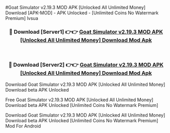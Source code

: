 #Goat Simulator v2.19.3 MOD APK [Unlocked All Unlimited Money] Download [APK-MOD] - APK Unlocked - [Unlimited Coins No Watermark Premium] lvsua



<div align="center">

<h3>🔴 Download [Server1] 👉👉 <a href="https://momento.my/?title=Goat_Simulator_v2.19.3_MOD_APK_[Unlocked_All_Unlimited_Money]_Download">Goat Simulator v2.19.3 MOD APK [Unlocked All Unlimited Money] Download Mod Apk</a></h3><br>

<h3>🔴 Download [Server2] 👉👉 <a href="https://momento.my/?title=Goat_Simulator_v2.19.3_MOD_APK_[Unlocked_All_Unlimited_Money]_Download">Goat Simulator v2.19.3 MOD APK [Unlocked All Unlimited Money] Download Mod Apk</a></h3>
</div>



Download Goat Simulator v2.19.3 MOD APK [Unlocked All Unlimited Money] Download beta APK Unlocked

Free Goat Simulator v2.19.3 MOD APK [Unlocked All Unlimited Money] Download beta APK Unlocked [Unlimited Coins No Watermark Premium]

Download Goat Simulator v2.19.3 MOD APK [Unlocked All Unlimited Money] Download beta APK Unlocked [Unlimited Coins No Watermark Premium] Mod For Android
